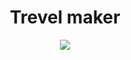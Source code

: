 <h1 align="center">Trevel maker</h1>
<p align="center"><img align="center" width=auto height=auto src="https://file.notion.so/f/f/2ed584e0-2b03-4eac-8d4b-4490d601f1ba/768fc004-0baf-4845-8f12-063ae7696fc0/Untitled.png?id=2946457a-02ab-4306-9181-a2a2fba2d0ee&table=block&spaceId=2ed584e0-2b03-4eac-8d4b-4490d601f1ba&expirationTimestamp=1697846400000&signature=j5AIGYWYSWFh5mbhCo74yHIZH32x1S2bQAIOkfhc9O0&downloadName=Untitled.png"> </p>
